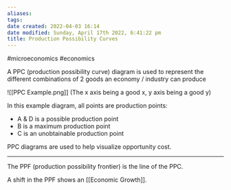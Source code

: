 ```yaml
---
aliases: 
tags: 
date created: 2022-04-03 16:14
date modified: Sunday, April 17th 2022, 6:41:22 pm
title: Production Possibility Curves
---
```


#microeconomics #economics

A PPC (production possibility curve) diagram is used to represent the different combinations of 2 goods an economy / industry can produce

![[PPC Example.png]] (The x axis being a good x, y axis being a good y)

In this example diagram, all points are production points:

- A & D is a possible production point
- B is a maximum production point
- C is an unobtainable production point

PPC diagrams are used to help visualize opportunity cost.

---

The PPF (production possibility frontier) is the line of the PPC.

A shift in the PPF shows an [[Economic Growth]].
